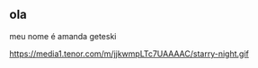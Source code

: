## ola
meu nome é amanda geteski













https://media1.tenor.com/m/jjkwmpLTc7UAAAAC/starry-night.gif
